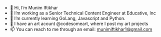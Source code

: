 - 👋 Hi, I’m Munim Iftikhar
- 👀 I’m working as a Senior Technical Content Engineer at Educative, Inc
- 🌱 I’m currently learning GoLang, Javascript and Python.
- 💞️ I have an art acount @codesomeart, where I post my art projects 
- 📫 You can reach to me through an email: munimiftikhar1@gmail.com

<!---
MunimIftikhar/MunimIftikhar is a ✨ special ✨ repository because its `README.md` (this file) appears on your GitHub profile.
You can click the Preview link to take a look at your changes.
--->
